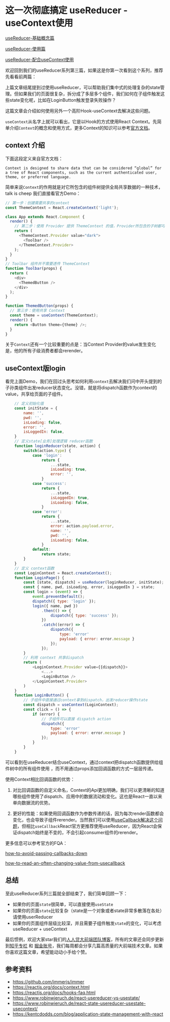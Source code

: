 
# 这一次彻底搞定 useReducer - useContext使用

[useReducer-基础概念篇](https://github.com/rrd-fe/blog/blob/master/react/useReducer-part1.md)

[useReducer-使用篇](https://github.com/rrd-fe/blog/blob/master/react/useReducer-part2.md)

[useReducer-配合useContext使用](https://github.com/rrd-fe/blog/blob/master/react/useReducer-part3.md)

欢迎回到我们的useReducer系列第三篇，如果这是你第一次看到这个系列，推荐先看看前两篇：

上篇文章结尾提到过使用useReducer，可以帮助我们集中式的处理复杂的state管理。但如果我们的页面很复杂，拆分成了多层多个组件，我们如何在子组件触发这些state变化呢，比如在LoginButton触发登录失败操作？ 

这篇文章会介绍如何使用另外一个高阶Hook-useContext去解决这些问题。

`useContext`从名字上就可以看出，它是以Hook的方式使用React Context。先简单介绍`Context`的概念和使用方式，更多Context的知识可以参考[官方文档](https://reactjs.org/docs/context.html)。

## context 介绍

下面这段定义来自官方文档：

    Context is designed to share data that can be considered “global” for a tree of React components, such as the current authenticated user, theme, or preferred language. 

简单来说`Context`的作用就是对它所包含的组件树提供全局共享数据的一种技术，talk is cheep 我们直接看官方Demo：

```js
// 第一步：创建需要共享的context
const ThemeContext = React.createContext('light');

class App extends React.Component {
  render() {
    // 第二步：使用 Provider 提供 ThemeContext 的值，Provider所包含的子树都可以直接访问ThemeContext的值
    return (
      <ThemeContext.Provider value="dark">
        <Toolbar />
      </ThemeContext.Provider>
    );
  }
}
// Toolbar 组件并不需要透传 ThemeContext
function Toolbar(props) {
  return (
    <div>
      <ThemedButton />
    </div>
  );
}

function ThemedButton(props) {
  // 第三步：使用共享 Context
  const theme = useContext(ThemeContext);
  render() {
    return <Button theme={theme} />;
  }
}
```

关于`Context`还有一个比较重要的点是：当Context Provider的value发生变化是，他的所有子级消费者都会rerender。

## useContext版login

看完上面Demo，我们在回过头思考如何利用`context`去解决我们问中开头提到的子孙类组件出发reducer状态变化。没错，就是将dispatch函数作为context的value，共享给页面的子组件。

```js
    // 定义初始化值
    const initState = {
        name: '',
        pwd: '',
        isLoading: false,
        error: '',
        isLoggedIn: false,
    }
    // 定义state[业务]处理逻辑 reducer函数
    function loginReducer(state, action) {
        switch(action.type) {
            case 'login':
                return {
                    ...state,
                    isLoading: true,
                    error: '',
                }
            case 'success':
                return {
                    ...state,
                    isLoggedIn: true,
                    isLoading: false,
                }
            case 'error':
                return {
                    ...state,
                    error: action.payload.error,
                    name: '',
                    pwd: '',
                    isLoading: false,
                }
            default: 
                return state;
        }
    }
    // 定义 context函数
    const LoginContext = React.createContext();
    function LoginPage() {
        const [state, dispatch] = useReducer(loginReducer, initState);
        const { name, pwd, isLoading, error, isLoggedIn } = state;
        const login = (event) => {
            event.preventDefault();
            dispatch({ type: 'login' });
            login({ name, pwd })
                .then(() => {
                    dispatch({ type: 'success' });
                })
                .catch((error) => {
                    dispatch({
                        type: 'error'
                        payload: { error: error.message }
                    });
                });
        }
        // 利用 context 共享dispatch
        return ( 
            <LoginContext.Provider value={{dispatch}}>
                <...>
                <LoginButton />
            </LoginContext.Provider>
        )
    }
    function LoginButton() {
        // 子组件中直接通过context拿到dispatch，出发reducer操作state
        const dispatch = useContext(LoginContext);
        const click = () => {
            if (error) {
                // 子组件可以直接 dispatch action
                dispatch({
                    type: 'error'
                    payload: { error: error.message }
                });
            }
        }
    }
```

可以看到在useReducer结合useContext，通过context把dispatch函数提供给组件树中的所有组件使用
，而不用通过props添加回调函数的方式一层层传递。

使用Context相比回调函数的优势：

1. 对比回调函数的自定义命名，Context的Api更加明确，我们可以更清晰的知道哪些组件使用了dispatch、应用中的数据流动和变化。这也是React一直以来单向数据流的优势。

2. 更好的性能：如果使用回调函数作为参数传递的话，因为每次render函数都会变化，也会导致子组件rerender。当然我们可以使用[useCallback解决这个问题](https://reactjs.org/docs/hooks-faq.html#how-to-read-an-often-changing-value-from-usecallback)，但相比`useCallback`React官方更推荐使用useReducer，因为React会保证dispatch始终是不变的，不会引起consumer组件的rerender。

更多信息可以参考官方的FQA：

[how-to-avoid-passing-callbacks-down](https://reactjs.org/docs/hooks-faq.html#how-to-avoid-passing-callbacks-down)

[how-to-read-an-often-changing-value-from-usecallback](https://reactjs.org/docs/hooks-faq.html#how-to-read-an-often-changing-value-from-usecallback)

## 总结

至此useReducer系列三篇就全部结束了，我们简单回顾一下：

* 如果你的页面`state`很简单，可以直接使用`useState`
* 如果你的页面`state`比较复杂（state是一个对象或者state非常多散落在各处）请使用userReducer
* 如果你的页面组件层级比较深，并且需要子组件触发`state`的变化，可以考虑useReducer + useContext

最后惯例，欢迎大家star我们的[人人贷大前端团队博客](https://github.com/rrd-fe/blog)，所有的文章还会同步更新到[知乎专栏](https://www.zhihu.com/people/ren-ren-dai-da-qian-duan-ji-zhu-zhong-xin/activities) 和 [掘金账号](https://juejin.im/user/5cb690b851882532941dd5d9)，我们每周都会分享几篇高质量的大前端技术文章。如果你喜欢这篇文章，希望能动动小手给个赞。

## 参考资料

* https://github.com/immerjs/immer
* https://reactjs.org/docs/context.html
* https://reactjs.org/docs/hooks-faq.html
* https://www.robinwieruch.de/react-usereducer-vs-usestate/
* https://www.robinwieruch.de/react-state-usereducer-usestate-usecontext/
* https://kentcdodds.com/blog/application-state-management-with-react

